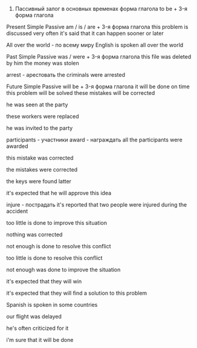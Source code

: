 1. Пассивный залог в основных временах 
форма глагола to be + 3-я форма глагола 

Present Simple Passive 
	am / is / are + 3-я форма глагола 
	this problem is discussed very often 
	it's said that it can happen sooner or later 

All over the world - по всему миру 
	English is spoken all over the world 

Past Simple Passive 
was / were + 3-я форма глагола 
	this file was deleted by him 
	the money was stolen 

arrest - арестовать 
	the criminals were arrested 

Future Simple Passive 
will be + 3-я форма глагола 
	it will be done on  time 
	this problem will be solved 
	these mistakes will be corrected 

he was seen at the party 

these workers were replaced 

he was invited to the party 

participants - участники 
award - награждать 
	all the participants were awarded 

this mistake was corrected 

the mistakes were corrected 

the keys were found latter 

it's expected that he will approve this idea 

injure - пострадать 
	it's reported that two people were injured during the accident 

too little is done to improve this situation 

nothing was corrected 

not enough is done to resolve this conflict 

too little is done to resolve this conflict 

not enough was done to improve the situation 

it's expected that they will win 

it's expected that they will find a solution to this problem 

Spanish is spoken in some countries 

our flight was delayed 

he's often criticized for it 

i'm sure that it will be done 

